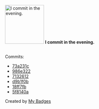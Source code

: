 <img src="https://my-badges.github.io/my-badges/evening-commits.png" alt="I commit in the evening." title="I commit in the evening." width="128">
<strong>I commit in the evening.</strong>
<br><br>

Commits:

- <a href="https://github.com/ksysoev/help-my-pet/commit/73a231c959eb1204226ff0937b5c540334c94ede">73a231c</a>
- <a href="https://github.com/ksysoev/help-my-pet/commit/986e3228e2e588286890868cfb9b4806acbd39d8">986e322</a>
- <a href="https://github.com/ksysoev/help-my-pet/commit/713261283f31e3932d3533b5b317dcb301f9f9b4">7132612</a>
- <a href="https://github.com/ksysoev/help-my-pet/commit/d9b1f0b741bc584b3237e90d65294bfc716d927f">d9b1f0b</a>
- <a href="https://github.com/ksysoev/help-my-pet/commit/18ff7fb882cf19377d974fd3d05c150e0d6c18b6">18ff7fb</a>
- <a href="https://github.com/ksysoev/help-my-pet/commit/5f8140aa835f6076c8a4479991c78b7ff9b756b1">5f8140a</a>


Created by <a href="https://github.com/my-badges/my-badges">My Badges</a>